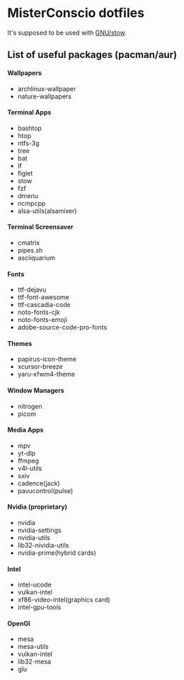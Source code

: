 # MisterConscio dotfiles

It's supposed to be used with [GNU/stow](https://www.gnu.org/software/stow/).

## List of useful packages (pacman/aur)
#### Wallpapers
* archlinux-wallpaper
* nature-wallpapers

#### Terminal Apps
* bashtop
* htop
* ntfs-3g
* tree
* bat
* lf
* figlet
* stow
* fzf
* dmenu
* ncmpcpp
* alsa-utils(alsamixer)

#### Terminal Screensaver
* cmatrix
* pipes.sh
* asciiquarium

#### Fonts
* ttf-dejavu
* ttf-font-awesome
* ttf-cascadia-code
* noto-fonts-cjk
* noto-fonts-emoji
* adobe-source-code-pro-fonts

#### Themes
* papirus-icon-theme
* xcursor-breeze
* yaru-xfwm4-theme

#### Window Managers
* nitrogen
* picom

#### Media Apps
* mpv
* yt-dlp
* ffmpeg
* v4l-utils
* sxiv
* cadence(jack)
* pavucontrol(pulse)

#### Nvidia (proprietary)
* nvidia
* nvidia-settings
* nvidia-utils
* lib32-nividia-utils
* nvidia-prime(hybrid cards)

#### Intel
* intel-ucode
* vulkan-intel
* xf86-video-intel(graphics card)
* intel-gpu-tools

#### OpenGl
* mesa
* mesa-utils
* vulkan-intel
* lib32-mesa
* glu
